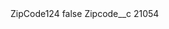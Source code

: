 <?xml version="1.0" encoding="UTF-8"?>
<CustomMetadata xmlns="http://soap.sforce.com/2006/04/metadata" xmlns:xsi="http://www.w3.org/2001/XMLSchema-instance" xmlns:xsd="http://www.w3.org/2001/XMLSchema">
    <label>ZipCode124</label>
    <protected>false</protected>
    <values>
        <field>Zipcode__c</field>
        <value xsi:type="xsd:string">21054</value>
    </values>
</CustomMetadata>
